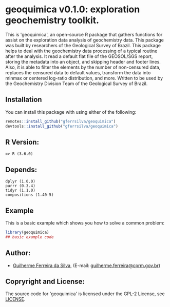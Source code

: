 
# geoquimica v0.1.0: exploration geochemistry toolkit.

<!-- badges: start -->
<!-- badges: end -->

This is 'geoquimica', an open-source R package that gathers functions for assist on the exploration data analysis of geochemistry data. This package was built by researchers of the Geological Survey of Brazil.
This package helps to deal with the geochemistry data processing
of a typical routine after the analysis. It read a default flat file of the GEOSOL/SGS report, storing the metadata into an object, and skipping header and footer lines. Also, it is able to filter the elements by the number of non-censured data, replaces the censured data to default values, transform the data into minmax or centered log-ratio distribution, and more. Written to be used by the Geochemistry Division Team of the Geological Survey of Brazil.

## Installation

You can install this package with using either of the following:
``` r
remotes::install_github("gferrsilva/geoquimica")
devtools::install_github("gferrsilva/geoquimica")
```

## R Version:
    => R (3.6.0)

## Depends:

    dplyr (1.0.0)
    purrr (0.3.4)
    tidyr (1.1.0)
    compositions (1.40-5)

## Example

This is a basic example which shows you how to solve a common problem:

``` r
library(geoquimica)
## basic example code
```
## Author:

* [Guilherme Ferreira da Silva](https://cutt.ly/RdsGmT5), (E-mail: guilherme.ferreira@cprm.gov.br)

## Copryright and  License:

The source code for 'geoquimica' is licensed under the GPL-2 License, see [LICENSE](LICENSE.md).
